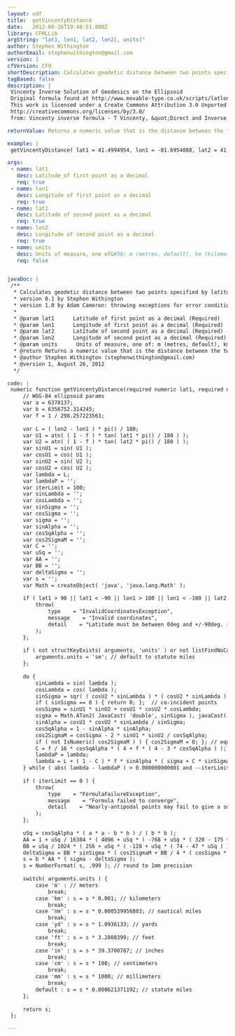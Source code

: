 ```yaml
---
layout: udf
title:  getVincentyDistance
date:   2012-08-26T19:48:51.000Z
library: CFMLLib
argString: "lat1, lon1, lat2, lon2[, units]"
author: Stephen Withington
authorEmail: stephenwithington@gmail.com
version: 1
cfVersion: CF9
shortDescription: Calculates geodetic distance between two points specified by latitude/longitude using Vincenty inverse formula for ellipsoids&#58; http&#58;//www.movable-type.co.uk/scripts/latlong-vincenty.html
tagBased: false
description: |
 Vincenty Inverse Solution of Geodesics on the Ellipsoid
 Original formula found at http://www.movable-type.co.uk/scripts/latlong-vincenty.html
 This work is licensed under a Create Commons Attribution 3.0 Unported License.
 http://creativecommons.org/licenses/by/3.0/
 from: Vincenty inverse formula - T Vincenty, &quot;Direct and Inverse Solutions of Geodesics on the Ellipsoid with application of nested equations&quot;, Survey Review, vol XXII no 176, 1975 ( http://www.ngs.noaa.gov/PUBS_LIB/inverse.pdf )

returnValue: Returns a numeric value that is the distance between the two points

example: |
 getVincentyDistance( lat1 = 41.4994954, lon1 = -81.6954088, lat2 = 41.8781136, lon2 = -87.6297982, units = 'sm' )

args:
 - name: lat1
   desc: Latitude of first point as a decimal
   req: true
 - name: lon1
   desc: Longitude of first point as a decimal
   req: true
 - name: lat2
   desc: Latitude of second point as a decimal
   req: true
 - name: lon2
   desc: Longitude of second point as a decimal
   req: true
 - name: units
   desc: Units of measure, one of&#58; m (metres, default), km (kilometres),sm (statutory miles), nm (nautical miles), yd (yards), ft (feet), in (inches), cm (centimetres), mm (millimetres).
   req: false


javaDoc: |
 /**
  * Calculates geodetic distance between two points specified by latitude/longitude using Vincenty inverse formula for ellipsoids: http://www.movable-type.co.uk/scripts/latlong-vincenty.html
  * version 0.1 by Stephen Withington
  * version 1.0 by Adam Cameron: throwing exceptions for error conditions instead of returning invalid strings
  * 
  * @param lat1      Latitude of first point as a decimal (Required)
  * @param lon1      Longitude of first point as a decimal (Required)
  * @param lat2      Latitude of second point as a decimal (Required)
  * @param lon2      Longitude of second point as a decimal (Required)
  * @param units      Units of measure, one of: m (metres, default), km (kilometres),sm (statutory miles), nm (nautical miles), yd (yards), ft (feet), in (inches), cm (centimetres), mm (millimetres). (Optional)
  * @return Returns a numeric value that is the distance between the two points 
  * @author Stephen Withington (stephenwithington@gmail.com) 
  * @version 1, August 26, 2012 
  */

code: |
 numeric function getVincentyDistance(required numeric lat1, required numeric lon1, required numeric lat2, required numeric lon2, string units="m" ) {
     // WGS-84 ellipsoid params
     var a = 6378137;
     var b = 6356752.314245;
     var f = 1 / 298.257223563;
 
     var L = ( lon2 - lon1 ) * pi() / 180;
     var U1 = atn( ( 1 - f ) * tan( lat1 * pi() / 180 ) );
     var U2 = atn( ( 1 - f ) * tan( lat2 * pi() / 180 ) );
     var sinU1 = sin( U1 );
     var cosU1 = cos( U1 );
     var sinU2 = sin( U2 );
     var cosU2 = cos( U2 );
     var lambda = L;
     var lambdaP = '';
     var iterLimit = 100;
     var sinLambda = '';
     var cosLambda = '';
     var sinSigma = '';
     var cosSigma = '';
     var sigma = '';
     var sinAlpha = '';
     var cosSqAlpha = '';
     var cos2SigmaM = '';
     var C = '';
     var uSq = '';
     var AA = '';
     var BB = '';
     var deltaSigma = '';
     var s = '';
     var Math = createObject( 'java', 'java.lang.Math' );
 
     if ( lat1 > 90 || lat1 < -90 || lon1 > 180 || lon1 < -180 || lat2 > 90 || lat2 < -90 || lon2 > 180 || lon2 < -180 ) {
         throw(
             type    = "InvalidCoordinatesException",
             message    = "Invalid coordinates",
             detail    = "Latitude must be between 0deg and +/-90deg. (south latitude is negative). Longitude must be between 0deg and +/-180deg. (west longitude is negative)"
         );
     };
 
     if ( not structKeyExists( arguments, 'units' ) or not listFindNoCase( 'm,km,sm,nm,yd,ft,in,cm,mm', arguments.units ) ) {
         arguments.units = 'sm'; // default to statute miles
     };
 
     do {
         sinLambda = sin( lambda );
         cosLambda = cos( lambda );
         sinSigma = sqr( ( cosU2 * sinLambda ) * ( cosU2 * sinLambda ) + ( cosU1 * sinU2 - sinU1 * cosU2 * cosLambda ) * ( cosU1 * sinU2 - sinU1 * cosU2 * cosLambda ) );
         if ( sinSigma == 0 ) { return 0; };  // co-incident points
         cosSigma = sinU1 * sinU2 + cosU1 * cosU2 * cosLambda;
         sigma = Math.ATan2( JavaCast( 'double', sinSigma ), javaCast( 'double', cosSigma ) ); // CFML doesn't have a native ATan2() method avail.
         sinAlpha = cosU1 * cosU2 * sinLambda / sinSigma;
         cosSqAlpha = 1 - sinAlpha * sinAlpha;
         cos2SigmaM = cosSigma - 2 * sinU1 * sinU2 / cosSqAlpha;
         if ( not IsNumeric( cos2SigmaM ) ) { cos2SigmaM = 0; }; // equatorial line: cosSqAlpha=0 (§6)
         C = f / 16 * cosSqAlpha * ( 4 + f * ( 4 - 3 * cosSqAlpha ) );
         lambdaP = lambda;
         lambda = L + ( 1 - C ) * f * sinAlpha * ( sigma + C * sinSigma * ( cos2SigmaM + C * cosSigma * ( -1 + 2 * cos2SigmaM * cos2SigmaM ) ) );
     } while ( abs( lambda - lambdaP ) > 0.000000000001 and --iterLimit > 0 );
 
     if ( iterLimit == 0 ) {
         throw(
             type    = "FormulaFailureException",
             message    = "Formula failed to converge",
             detail    = "Nearly-antipodal points may fail to give a solution"
         );
     };
 
     uSq = cosSqAlpha * ( a * a - b * b ) / ( b * b );
     AA = 1 + uSq / 16384 * ( 4096 + uSq * ( -768 + uSq * ( 320 - 175 * uSq ) ) );
     BB = uSq / 1024 * ( 256 + uSq * ( -128 + uSq * ( 74 - 47 * uSq ) ) );
     deltaSigma = BB * sinSigma * ( cos2SigmaM + BB / 4 * ( cosSigma * ( -1 + 2 * cos2SigmaM * cos2SigmaM ) - BB / 6 * cos2SigmaM * ( -3 + 4 * sinSigma * sinSigma ) * ( -3 + 4 * cos2SigmaM * cos2SigmaM ) ) );
     s = b * AA * ( sigma - deltaSigma );
     s = NumberFormat( s, .999 ); // round to 1mm precision
     
     switch( arguments.units ) {
         case 'm' : // meters 
             break;
         case 'km' : s = s * 0.001; // kilometers
             break;
         case 'nm' : s = s * 0.000539956803; // nautical miles
             break;
         case 'yd' : s = s * 1.0936133; // yards
             break;
         case 'ft' : s = s * 3.2808399; // feet
             break;
         case 'in' : s = s * 39.3700787; // inches
             break;
         case 'cm' : s = s * 100; // centimeters
             break;
         case 'mm' : s = s * 1000; // millimeters
             break;
         default : s = s * 0.000621371192; // statute miles
     };
 
     return s;
 };

---
```


